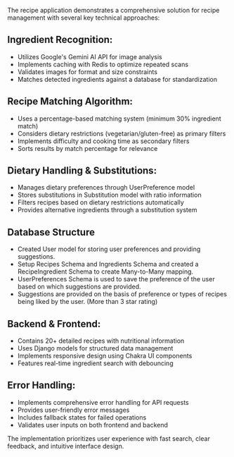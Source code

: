 The recipe application demonstrates a comprehensive solution for recipe management with several key technical approaches:

## Ingredient Recognition:

- Utilizes Google's Gemini AI API for image analysis
- Implements caching with Redis to optimize repeated scans
- Validates images for format and size constraints
- Matches detected ingredients against a database for standardization

## Recipe Matching Algorithm:

- Uses a percentage-based matching system (minimum 30% ingredient match)
- Considers dietary restrictions (vegetarian/gluten-free) as primary filters
- Implements difficulty and cooking time as secondary filters
- Sorts results by match percentage for relevance

## Dietary Handling & Substitutions:

- Manages dietary preferences through UserPreference model
- Stores substitutions in Substitution model with ratio information
- Filters recipes based on dietary restrictions automatically
- Provides alternative ingredients through a substitution system


## Database Structure

- Created User model for storing user preferences and providing suggestions.
- Setup Recipes Schema and Ingredients Schema and created a RecipeIngredient Schema to create Many-to-Many mapping.
- UserPreferences Schema is used to save the preference of the user based on which suggestions are provided.
- Suggestions are provided on the basis of preference or types of recipes being liked by the user. (More than 3 star rating)

## Backend & Frontend:

- Contains 20+ detailed recipes with nutritional information
- Uses Django models for structured data management
- Implements responsive design using Chakra UI components
- Features real-time ingredient search with debouncing

## Error Handling:

- Implements comprehensive error handling for API requests
- Provides user-friendly error messages
- Includes fallback states for failed operations
- Validates user inputs on both frontend and backend

The implementation prioritizes user experience with fast search, clear feedback, and intuitive interface design.